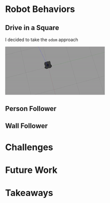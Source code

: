 # Robot Behaviors

## Drive in a Square

I decided to take the `odom` approach

![Robot](https://github.com/Loonride/warmup_project/raw/dev/gifs/drive_square.gif)

## Person Follower



## Wall Follower



# Challenges

# Future Work

# Takeaways
